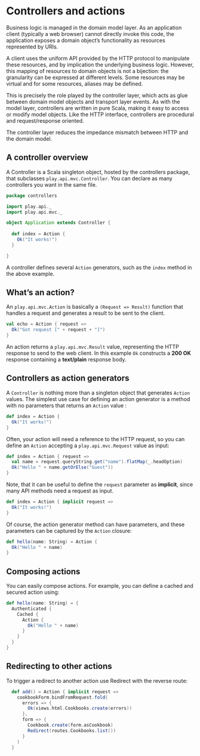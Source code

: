 # Controllers and actions

Business logic is managed in the domain model layer. As an application client (typically a web browser) cannot directly invoke this code, the application exposes a domain object’s functionality as resources represented by URIs.

A client uses the uniform API provided by the HTTP protocol to manipulate these resources, and by implication the underlying business logic. However, this mapping of resources to domain objects is not a bijection: the granularity can be expressed at different levels. Some resources may be virtual and for some resources, aliases may be defined.

This is precisely the role played by the controller layer, which acts as glue between domain model objects and transport layer events. As with the model layer, controllers are written in pure Scala, making it easy to access or modify model objects. Like the HTTP interface, controllers are procedural and request/response oriented.

The controller layer reduces the impedance mismatch between HTTP and the domain model.

## A controller overview

A Controller is a Scala singleton object, hosted by the controllers package, that subclasses `play.api.mvc.Controller`. You can declare as many controllers you want in the same file.

```scala
package controllers

import play.api._
import play.api.mvc._

object Application extends Controller {
  
  def index = Action {
    Ok("It works!")
  }

}
```

A controller defines several `Action` generators, such as the `index` method in the above example.

## What’s an action?

An `play.api.mvc.Action` is basically a `(Request => Result)` function that handles a request and generates a result to be sent to the client.

```scala
val echo = Action { request =>
  Ok("Got request [" + request + "]")
}
```

An action returns a `play.api.mvc.Result` value, representing the HTTP response to send to the web client. In this example `Ok` constructs a **200 OK** response containing a **text/plain** response body.

## Controllers as action generators

A `Controller` is nothing more than a singleton object that generates `Action` values. The simplest use case for defining an action generator is a method with no parameters that returns an `Action` value	:

```scala
def index = Action {
  Ok("It works!")
}
```

Often, your action will need a reference to the HTTP request, so you can define an `Action` accepting a `play.api.mvc.Request` value as input:

```scala
def index = Action { request =>
  val name = request.queryString.get("name").flatMap(_.headOption)
  Ok("Hello " + name.getOrElse("Guest"))
}
```

Note, that it can be useful to define the `request` parameter as **implicit**, since many API methods need a request as input.

```scala
def index = Action { implicit request =>
  Ok("It works!")
}
```

Of course, the action generator method can have parameters, and these parameters can be captured by the `Action` closure:

```scala
def hello(name: String) = Action {
  Ok("Hello " + name)
}
```

## Composing actions

You can easily compose actions. For example, you can define a cached and secured action using:

```scala
def hello(name: String) = {
  Authenticated {
    Cached {
      Action {
        Ok("Hello " + name)
      }
    }      
  }
}
```

## Redirecting to other actions

To trigger a redirect to another action use Redirect with the reverse route:

```scala
  def add() = Action { implicit request =>
    cookbookForm.bindFromRequest.fold(
      errors => {
        Ok(views.html.Cookbooks.create(errors))
      },
      form => {
    	Cookbook.create(form.asCookbook)
    	Redirect(routes.Cookbooks.list())
      }
    )
  }

```

